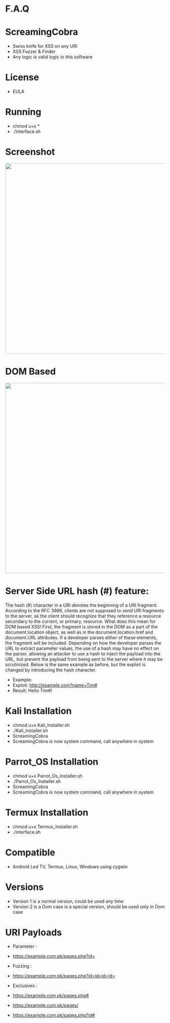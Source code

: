 # F.A.Q

# ScreamingCobra
- Swiss knife for XSS on any URI
- XSS Fuzzer & Finder
- Any logic is valid logic in this software

# License
- EULA

# Running
- chmod u+x *
- ./interface.sh

# Screenshot
<div align="center">
    <img src="https://i.ibb.co/xgSzyKq/screamingcobra.png" width="600px"</img> 
</div>

# DOM Based
<div align="center">
    <img src="https://i.ibb.co/SvSgHPQ/dombased.png" width="600px"</img> 
</div>

# Server Side URL hash (#) feature:
The hash (#) character in a URI denotes the beginning of a URI fragment. According to the RFC 3986, clients are not supposed to send URI fragments to the server, as the client should recognize that they reference a resource secondary to the current, or primary, resource. What does this mean for DOM based XSS! First, the fragment is stored in the DOM as a part of the document.location object, as well as in the document.location.href and document.URL attributes. If a developer parses either of these elements, the fragment will be included. Depending on how the developer parses the URL to extract parameter values, the use of a hash may have no effect on the parser, allowing an attacker to use a hash to inject the payload into the URL, but prevent the payload from being sent to the server where it may be scrutinized. Below is the same example as before, but the exploit is changed by introducing the hash character.

- Example: <script> var x = document.URL.substring(document.URL.indexOf("name=")+5);document.write(name + "!"); </script>
- Exploit: http://example.com?name=Tim#<script>alert(42)</script>
- Result: Hello Tim#<script>alert(42)</script>!


# Kali Installation
- chmod u+x Kali_Installer.sh
- ./Kali_Installer.sh
- ScreamingCobra
- ScreamingCobra is now system command, call anywhere in system

# Parrot_OS Installation
- chmod u+x Parrot_Os_Installer.sh
- ./Parrot_Os_Installer.sh
- ScreamingCobra
- ScreamingCobra is now system command, call anywhere in system


# Termux Installation
- chmod u+x Termux_Installer.sh
- ./interface.sh

# Compatible
- Android Led TV, Termux, Linux, Windows using cygwin

# Versions
- Version 1 is a normal version, could be used any time
- Version 2 is a Dom case is a special version, should be used only in Dom case


# URI Payloads
- Parameter :
- https://example.com.pk/pages.php?id=

- Fuzzing :
- https://example.com.pk/pages.php?id=id=id=id=

- Exclusives :
- https://example.com.pk/pages.php#
- https://example.com.pk/pages/
- https://example.com.pk/pages.php?id#

